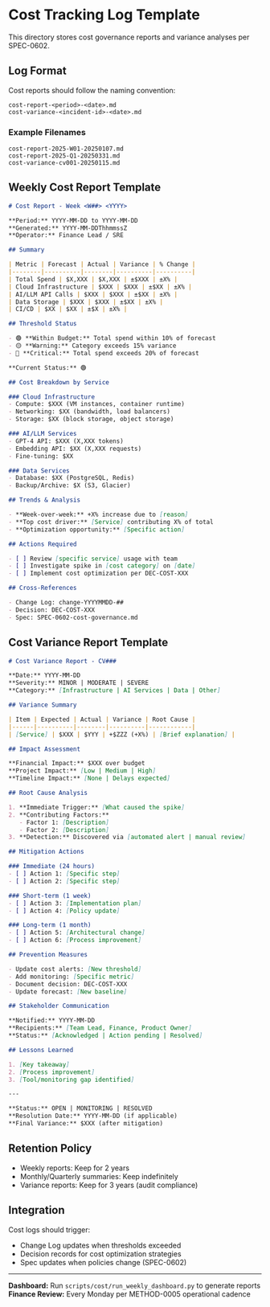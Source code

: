 # Cost Tracking Log Template

This directory stores cost governance reports and variance analyses per SPEC-0602.

## Log Format

Cost reports should follow the naming convention:
```
cost-report-<period>-<date>.md
cost-variance-<incident-id>-<date>.md
```

### Example Filenames
```
cost-report-2025-W01-20250107.md
cost-report-2025-Q1-20250331.md
cost-variance-cv001-20250115.md
```

## Weekly Cost Report Template

```markdown
# Cost Report - Week <W##> <YYYY>

**Period:** YYYY-MM-DD to YYYY-MM-DD  
**Generated:** YYYY-MM-DDThhmmssZ  
**Operator:** Finance Lead / SRE

## Summary

| Metric | Forecast | Actual | Variance | % Change |
|--------|----------|--------|----------|----------|
| Total Spend | $X,XXX | $X,XXX | ±$XXX | ±X% |
| Cloud Infrastructure | $XXX | $XXX | ±$XX | ±X% |
| AI/LLM API Calls | $XXX | $XXX | ±$XX | ±X% |
| Data Storage | $XXX | $XXX | ±$XX | ±X% |
| CI/CD | $XX | $XX | ±$X | ±X% |

## Threshold Status

- 🟢 **Within Budget:** Total spend within 10% of forecast
- 🟡 **Warning:** Category exceeds 15% variance
- 🔴 **Critical:** Total spend exceeds 20% of forecast

**Current Status:** 🟢

## Cost Breakdown by Service

### Cloud Infrastructure
- Compute: $XXX (VM instances, container runtime)
- Networking: $XX (bandwidth, load balancers)
- Storage: $XX (block storage, object storage)

### AI/LLM Services
- GPT-4 API: $XXX (X,XXX tokens)
- Embedding API: $XX (X,XXX requests)
- Fine-tuning: $XX

### Data Services
- Database: $XX (PostgreSQL, Redis)
- Backup/Archive: $X (S3, Glacier)

## Trends & Analysis

- **Week-over-week:** +X% increase due to [reason]
- **Top cost driver:** [Service] contributing X% of total
- **Optimization opportunity:** [Specific action]

## Actions Required

- [ ] Review [specific service] usage with team
- [ ] Investigate spike in [cost category] on [date]
- [ ] Implement cost optimization per DEC-COST-XXX

## Cross-References

- Change Log: change-YYYYMMDD-##
- Decision: DEC-COST-XXX
- Spec: SPEC-0602-cost-governance.md
```

## Cost Variance Report Template

```markdown
# Cost Variance Report - CV###

**Date:** YYYY-MM-DD  
**Severity:** MINOR | MODERATE | SEVERE  
**Category:** [Infrastructure | AI Services | Data | Other]

## Variance Summary

| Item | Expected | Actual | Variance | Root Cause |
|------|----------|--------|----------|------------|
| [Service] | $XXX | $YYY | +$ZZZ (+X%) | [Brief explanation] |

## Impact Assessment

**Financial Impact:** $XXX over budget  
**Project Impact:** [Low | Medium | High]  
**Timeline Impact:** [None | Delays expected]

## Root Cause Analysis

1. **Immediate Trigger:** [What caused the spike]
2. **Contributing Factors:**
   - Factor 1: [Description]
   - Factor 2: [Description]
3. **Detection:** Discovered via [automated alert | manual review]

## Mitigation Actions

### Immediate (24 hours)
- [ ] Action 1: [Specific step]
- [ ] Action 2: [Specific step]

### Short-term (1 week)
- [ ] Action 3: [Implementation plan]
- [ ] Action 4: [Policy update]

### Long-term (1 month)
- [ ] Action 5: [Architectural change]
- [ ] Action 6: [Process improvement]

## Prevention Measures

- Update cost alerts: [New threshold]
- Add monitoring: [Specific metric]
- Document decision: DEC-COST-XXX
- Update forecast: [New baseline]

## Stakeholder Communication

**Notified:** YYYY-MM-DD  
**Recipients:** [Team Lead, Finance, Product Owner]  
**Status:** [Acknowledged | Action pending | Resolved]

## Lessons Learned

1. [Key takeaway]
2. [Process improvement]
3. [Tool/monitoring gap identified]

---

**Status:** OPEN | MONITORING | RESOLVED  
**Resolution Date:** YYYY-MM-DD (if applicable)  
**Final Variance:** $XXX (after mitigation)
```

## Retention Policy

- Weekly reports: Keep for 2 years
- Monthly/Quarterly summaries: Keep indefinitely
- Variance reports: Keep for 3 years (audit compliance)

## Integration

Cost logs should trigger:
- Change Log updates when thresholds exceeded
- Decision records for cost optimization strategies
- Spec updates when policies change (SPEC-0602)

---

**Dashboard:** Run `scripts/cost/run_weekly_dashboard.py` to generate reports  
**Finance Review:** Every Monday per METHOD-0005 operational cadence
